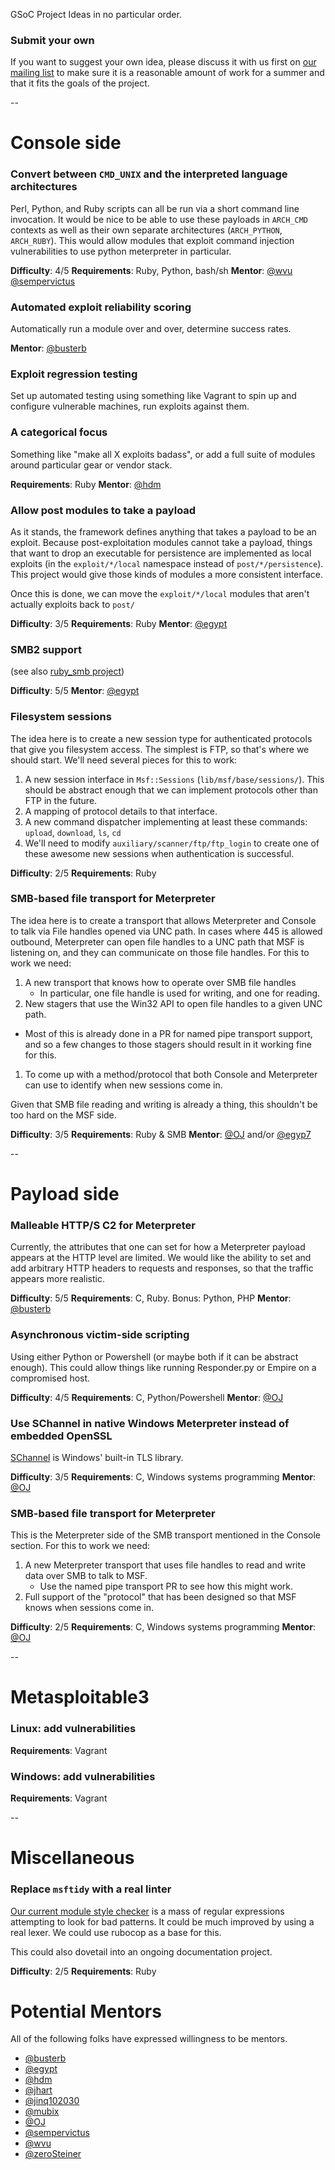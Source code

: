 GSoC Project Ideas in no particular order.


### Submit your own

If you want to suggest your own idea, please discuss it with us first on [our mailing list](https://groups.google.com/forum/#!forum/metasploit-hackers) to make sure it is a reasonable amount of work for a summer and that it fits the goals of the project.

--

# Console side

### Convert between `CMD_UNIX` and the interpreted language architectures

Perl, Python, and Ruby scripts can all be run via a short command line invocation. It would be nice to be able to use these payloads in `ARCH_CMD` contexts as well as their own separate architectures (`ARCH_PYTHON`, `ARCH_RUBY`). This would allow modules that exploit command injection vulnerabilities to use python meterpreter in particular.

**Difficulty**: 4/5
**Requirements**: Ruby, Python, bash/sh
**Mentor**: [@wvu](https://github.com/wvu-r7) [@sempervictus](https://github.com/sempervictus)


### Automated exploit reliability scoring

Automatically run a module over and over, determine success rates.

**Mentor**: [@busterb](https://github.com/busterb)


### Exploit regression testing

Set up automated testing using something like Vagrant to spin up and configure vulnerable machines, run exploits against them.


### A categorical focus

Something like "make all X exploits badass", or add a full suite of modules around particular gear or vendor stack.


**Requirements**: Ruby
**Mentor**: [@hdm](https://github.com/hdm)


### Allow post modules to take a payload

As it stands, the framework defines anything that takes a payload to be an exploit. Because post-exploitation modules cannot take a payload, things that want to drop an executable for persistence are implemented as local exploits (in the `exploit/*/local` namespace instead of `post/*/persistence`). This project would give those kinds of modules a more consistent interface.

Once this is done, we can move the `exploit/*/local` modules that aren't actually exploits back to `post/`

**Difficulty**: 3/5
**Requirements**: Ruby
**Mentor**: [@egypt](https://github.com/egypt)


### SMB2 support

(see also [ruby_smb project](https://github.com/rapid7/ruby_smb))

**Difficulty**: 5/5
**Mentor**:  [@egypt](https://github.com/egypt)


### Filesystem sessions

The idea here is to create a new session type for authenticated protocols that give you filesystem access. The simplest is FTP, so that's where we should start. We'll need several pieces for this to work:

1. A new session interface in `Msf::Sessions` (`lib/msf/base/sessions/`). This should be abstract enough that we can implement protocols other than FTP in the future.
1. A mapping of protocol details to that interface.
1. A new command dispatcher implementing at least these commands: `upload`, `download`, `ls`, `cd`
1. We'll need to modify `auxiliary/scanner/ftp/ftp_login` to create one of these awesome new sessions when authentication is successful.

**Difficulty**: 2/5
**Requirements**: Ruby

### SMB-based file transport for Meterpreter

The idea here is to create a transport that allows Meterpreter and Console to talk via File handles opened via UNC path. In cases where 445 is allowed outbound, Meterpreter can open file handles to a UNC path that MSF is listening on, and they can communicate on those file handles. For this to work we need:

1. A new transport that knows how to operate over SMB file handles
   * In particular, one file handle is used for writing, and one for reading.
1. New stagers that use the Win32 API to open file handles to a given UNC path.
  * Most of this is already done in a PR for named pipe transport support, and so a few changes to those stagers should result in it working fine for this.
1. To come up with a method/protocol that both Console and Meterpreter can use to identify when new sessions come in.

Given that SMB file reading and writing is already a thing, this shouldn't be too hard on the MSF side.

**Difficulty**: 3/5
**Requirements**: Ruby & SMB
**Mentor**: [@OJ](https://github.com/oj) and/or [@egyp7](https://github.com/egyp7)

--

# Payload side

### Malleable HTTP/S C2 for Meterpreter

Currently, the attributes that one can set for how a Meterpreter payload appears at the HTTP level are limited. We would like the ability to set and add arbitrary HTTP headers to requests and responses, so that the traffic appears more realistic.

**Difficulty**: 5/5
**Requirements**: C, Ruby. Bonus: Python, PHP
**Mentor**: [@busterb](https://github.com/busterb)

### Asynchronous victim-side scripting

Using either Python or Powershell (or maybe both if it can be abstract enough). This could allow things like running Responder.py or Empire on a compromised host.

**Difficulty**: 4/5
**Requirements**: C, Python/Powershell
**Mentor**: [@OJ](https://github.com/oj)

### Use SChannel in native Windows Meterpreter instead of embedded OpenSSL

[SChannel](https://msdn.microsoft.com/en-us/library/windows/desktop/ms678421(v=vs.85).aspx) is Windows' built-in TLS library.

**Difficulty**: 3/5
**Requirements**: C, Windows systems programming
**Mentor**: [@OJ](https://github.com/oj)

### SMB-based file transport for Meterpreter

This is the Meterpreter side of the SMB transport mentioned in the Console section. For this to work we need:

1. A new Meterpreter transport that uses file handles to read and write data over SMB to talk to MSF.
    * Use the named pipe transport PR to see how this might work.
1. Full support of the "protocol" that has been designed so that MSF knows when sessions come in.

**Difficulty**: 2/5
**Requirements**: C, Windows systems programming
**Mentor**: [@OJ](https://github.com/oj)

--

# Metasploitable3

### Linux: add vulnerabilities

**Requirements**: Vagrant

### Windows: add vulnerabilities

**Requirements**: Vagrant


--

# Miscellaneous

### Replace `msftidy` with a real linter

[Our current module style checker](https://github.com/rapid7/metasploit-framework/blob/master/tools/dev/msftidy.rb) is a mass of regular expressions attempting to look for bad patterns. It could be much improved by using a real lexer. We could use rubocop as a base for this.

This could also dovetail into an ongoing documentation project.

**Difficulty**: 2/5
**Requirements**: Ruby



# Potential Mentors

All of the following folks have expressed willingness to be mentors.

* [@busterb](https://github.com/busterb)
* [@egypt](https://github.com/egypt)
* [@hdm](https://github.com/hdm)
* [@jhart](https://github.com/jhart)
* [@jinq102030](https://github.com/jinq102030)
* [@mubix](https://github.com/mubix)
* [@OJ](https://github.com/oj)
* [@sempervictus](https://github.com/sempervictus)
* [@wvu](https://github.com/wvu-r7)
* [@zeroSteiner](https://github.com/zeroSteiner)
